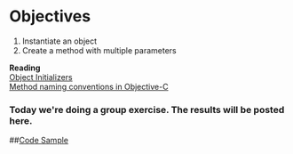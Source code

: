 # Objectives
1. Instantiate an object
2. Create a method with multiple parameters

**Reading**  
[Object Initializers](https://developer.apple.com/library/ios/documentation/General/Conceptual/CocoaEncyclopedia/Initialization/Initialization.html)  
[Method naming conventions in Objective-C](http://www.cocoawithlove.com/2009/06/method-names-in-objective-c.html)

### Today we're doing a group exercise. The results will be posted here.

##[Code Sample](https://gist.github.com/mikekavouras/5e7d3235f73899300548)
